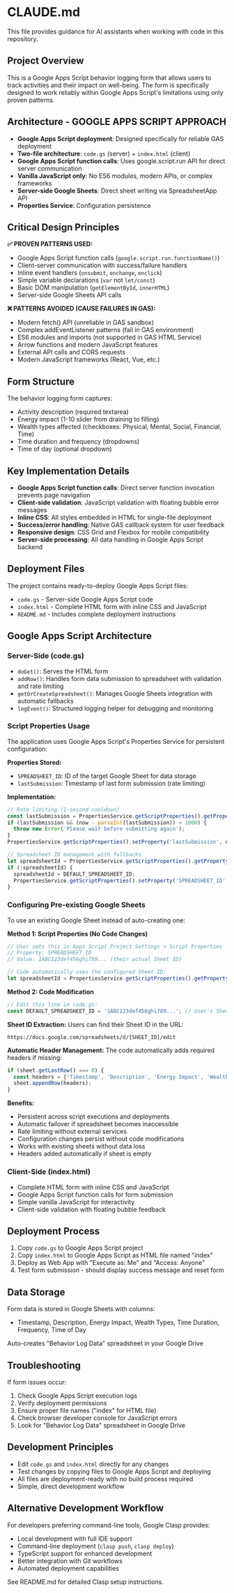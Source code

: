# CLAUDE.md

This file provides guidance for AI assistants when working with code in this repository.

## Project Overview

This is a Google Apps Script behavior logging form that allows users to track activities and their impact on well-being. The form is specifically designed to work reliably within Google Apps Script's limitations using only proven patterns.

## Architecture - GOOGLE APPS SCRIPT APPROACH

- **Google Apps Script deployment**: Designed specifically for reliable GAS deployment
- **Two-file architecture**: `code.gs` (server) + `index.html` (client)
- **Google Apps Script function calls**: Uses google.script.run API for direct server communication
- **Vanilla JavaScript only**: No ES6 modules, modern APIs, or complex frameworks
- **Server-side Google Sheets**: Direct sheet writing via SpreadsheetApp API
- **Properties Service**: Configuration persistence

## Critical Design Principles

**✅ PROVEN PATTERNS USED:**
- Google Apps Script function calls (`google.script.run.functionName()`)
- Client-server communication with success/failure handlers
- Inline event handlers (`onsubmit`, `onchange`, `onclick`)
- Simple variable declarations (`var` not `let/const`)
- Basic DOM manipulation (`getElementById`, `innerHTML`)
- Server-side Google Sheets API calls

**❌ PATTERNS AVOIDED (CAUSE FAILURES IN GAS):**
- Modern fetch() API (unreliable in GAS sandbox)
- Complex addEventListener patterns (fail in GAS environment)  
- ES6 modules and imports (not supported in GAS HTML Service)
- Arrow functions and modern JavaScript features
- External API calls and CORS requests
- Modern JavaScript frameworks (React, Vue, etc.)

## Form Structure

The behavior logging form captures:
- Activity description (required textarea)
- Energy impact (1-10 slider from draining to filling)
- Wealth types affected (checkboxes: Physical, Mental, Social, Financial, Time)
- Time duration and frequency (dropdowns)
- Time of day (optional dropdown)

## Key Implementation Details

- **Google Apps Script function calls**: Direct server function invocation prevents page navigation
- **Client-side validation**: JavaScript validation with floating bubble error messages
- **Inline CSS**: All styles embedded in HTML for single-file deployment
- **Success/error handling**: Native GAS callback system for user feedback
- **Responsive design**: CSS Grid and Flexbox for mobile compatibility
- **Server-side processing**: All data handling in Google Apps Script backend

## Deployment Files

The project contains ready-to-deploy Google Apps Script files:

- `code.gs` - Server-side Google Apps Script code
- `index.html` - Complete HTML form with inline CSS and JavaScript
- `README.md` - Includes complete deployment instructions

## Google Apps Script Architecture

### Server-Side (code.gs)
- `doGet()`: Serves the HTML form
- `addRow()`: Handles form data submission to spreadsheet with validation and rate limiting
- `getOrCreateSpreadsheet()`: Manages Google Sheets integration with automatic fallbacks
- `logEvent()`: Structured logging helper for debugging and monitoring

### Script Properties Usage

The application uses Google Apps Script's Properties Service for persistent configuration:

**Properties Stored:**
- `SPREADSHEET_ID`: ID of the target Google Sheet for data storage
- `lastSubmission`: Timestamp of last form submission (rate limiting)

**Implementation:**
```javascript
// Rate limiting (1-second cooldown)
const lastSubmission = PropertiesService.getScriptProperties().getProperty('lastSubmission');
if (lastSubmission && (now - parseInt(lastSubmission)) < 1000) {
  throw new Error('Please wait before submitting again');
}
PropertiesService.getScriptProperties().setProperty('lastSubmission', now.toString());

// Spreadsheet ID management with fallbacks
let spreadsheetId = PropertiesService.getScriptProperties().getProperty('SPREADSHEET_ID');
if (!spreadsheetId) {
  spreadsheetId = DEFAULT_SPREADSHEET_ID;
  PropertiesService.getScriptProperties().setProperty('SPREADSHEET_ID', spreadsheetId);
}
```

### Configuring Pre-existing Google Sheets

To use an existing Google Sheet instead of auto-creating one:

**Method 1: Script Properties (No Code Changes)**
```javascript
// User sets this in Apps Script Project Settings > Script Properties
// Property: SPREADSHEET_ID
// Value: 1ABC123def456ghi789... (their actual Sheet ID)

// Code automatically uses the configured Sheet ID:
let spreadsheetId = PropertiesService.getScriptProperties().getProperty('SPREADSHEET_ID');
```

**Method 2: Code Modification**
```javascript
// Edit this line in code.gs:
const DEFAULT_SPREADSHEET_ID = '1ABC123def456ghi789...'; // User's Sheet ID
```

**Sheet ID Extraction:**
Users can find their Sheet ID in the URL:
```
https://docs.google.com/spreadsheets/d/[SHEET_ID]/edit
```

**Automatic Header Management:**
The code automatically adds required headers if missing:
```javascript
if (sheet.getLastRow() === 0) {
  const headers = ['Timestamp', 'Description', 'Energy Impact', 'Wealth Types', 'Time Duration', 'Frequency', 'Time of Day'];
  sheet.appendRow(headers);
}
```

**Benefits:**
- Persistent across script executions and deployments
- Automatic failover if spreadsheet becomes inaccessible
- Rate limiting without external services
- Configuration changes persist without code modifications
- Works with existing sheets without data loss
- Headers added automatically if sheet is empty

### Client-Side (index.html)
- Complete HTML form with inline CSS and JavaScript
- Google Apps Script function calls for form submission
- Simple vanilla JavaScript for interactivity
- Client-side validation with floating bubble feedback

## Deployment Process

1. Copy `code.gs` to Google Apps Script project
2. Copy `index.html` to Google Apps Script as HTML file named "index"
3. Deploy as Web App with "Execute as: Me" and "Access: Anyone"
4. Test form submission - should display success message and reset form

## Data Storage

Form data is stored in Google Sheets with columns:
- Timestamp, Description, Energy Impact, Wealth Types, Time Duration, Frequency, Time of Day

Auto-creates "Behavior Log Data" spreadsheet in your Google Drive

## Troubleshooting

If form issues occur:
1. Check Google Apps Script execution logs
2. Verify deployment permissions
3. Ensure proper file names ("index" for HTML file)
4. Check browser developer console for JavaScript errors
5. Look for "Behavior Log Data" spreadsheet in Google Drive

## Development Principles

- Edit `code.gs` and `index.html` directly for any changes
- Test changes by copying files to Google Apps Script and deploying
- All files are deployment-ready with no build process required
- Simple, direct development workflow

## Alternative Development Workflow

For developers preferring command-line tools, Google Clasp provides:
- Local development with full IDE support
- Command-line deployment (`clasp push`, `clasp deploy`)
- TypeScript support for enhanced development
- Better integration with Git workflows
- Automated deployment capabilities

See README.md for detailed Clasp setup instructions.
